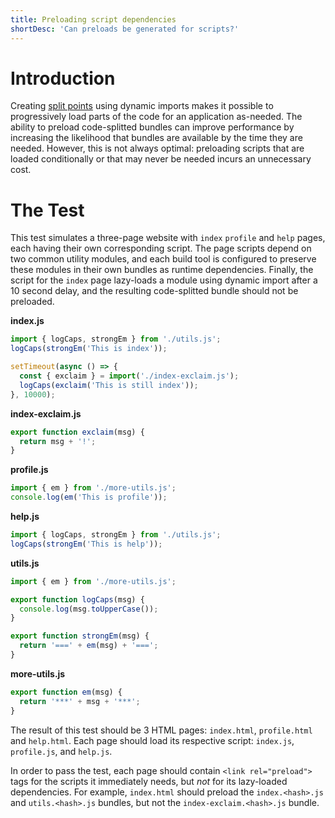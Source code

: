 ```yaml
---
title: Preloading script dependencies
shortDesc: 'Can preloads be generated for scripts?'
---
```


# Introduction

Creating [split points](/code-splitting/dynamic-import/) using dynamic imports makes it possible to progressively load parts of the code for an application as-needed. The ability to preload code-splitted bundles can improve performance by increasing the likelihood that bundles are available by the time they are needed. However, this is not always optimal: preloading scripts that are loaded conditionally or that may never be needed incurs an unnecessary cost.

# The Test

This test simulates a three-page website with `index` `profile` and `help` pages, each having their own corresponding script. The page scripts depend on two common utility modules, and each build tool is configured to preserve these modules in their own bundles as runtime dependencies. Finally, the script for the `index` page lazy-loads a module using dynamic import after a 10 second delay, and the resulting code-splitted bundle should not be preloaded.

**index.js**

```js
import { logCaps, strongEm } from './utils.js';
logCaps(strongEm('This is index'));

setTimeout(async () => {
  const { exclaim } = import('./index-exclaim.js');
  logCaps(exclaim('This is still index'));
}, 10000);
```

**index-exclaim.js**

```js
export function exclaim(msg) {
  return msg + '!';
}
```

**profile.js**

```js
import { em } from './more-utils.js';
console.log(em('This is profile'));
```

**help.js**

```js
import { logCaps, strongEm } from './utils.js';
logCaps(strongEm('This is help'));
```

**utils.js**

```js
import { em } from './more-utils.js';

export function logCaps(msg) {
  console.log(msg.toUpperCase());
}

export function strongEm(msg) {
  return '===' + em(msg) + '===';
}
```

**more-utils.js**

```js
export function em(msg) {
  return '***' + msg + '***';
}
```

The result of this test should be 3 HTML pages: `index.html`, `profile.html` and `help.html`. Each page should load its respective script: `index.js`, `profile.js`, and `help.js`.

In order to pass the test, each page should contain `<link rel="preload">` tags for the scripts it immediately needs, but _not_ for its lazy-loaded dependencies. For example, `index.html` should preload the `index.<hash>.js` and `utils.<hash>.js` bundles, but not the `index-exclaim.<hash>.js` bundle.
